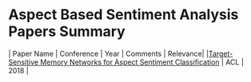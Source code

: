 # Aspect Based Sentiment Analysis Papers Summary

| Paper Name | Conference | Year | Comments | Relevance|
|[Target-Sensitive Memory Networks for Aspect Sentiment Classification][p1] | ACL | 2018 | 


[p1]: https://www.aclweb.org/anthology/P18-1088/

